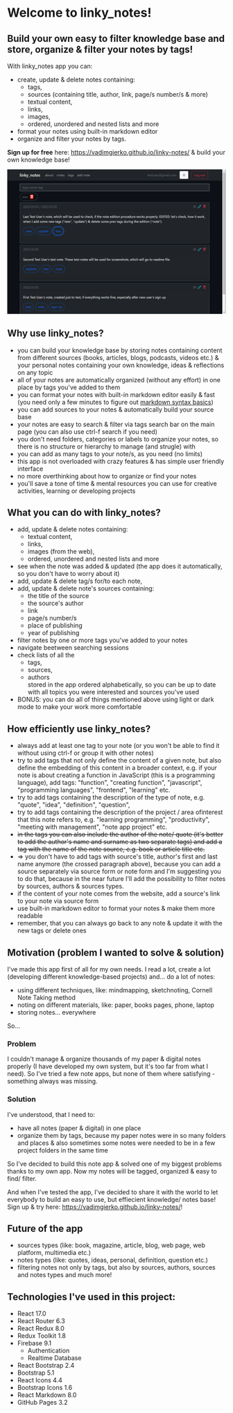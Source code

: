 # Welcome to linky_notes!

## Build your own easy to filter knowledge base and store, organize & filter your notes by tags!

With linky_notes app you can:
- create, update & delete notes containing:
  - tags,
  - sources (containing title, author, link, page/s number/s & more)
  - textual content,
  - links,
  - images,
  - ordered, unordered and nested lists and more
- format your notes using built-in markdown editor
- organize and filter your notes by tags.

**Sign up for free** here: https://vadimgierko.github.io/linky-notes/ & build your own knowledge base!

<img src="public/linky-notes-app-screen-vadim-gierko.png">

## Why use linky_notes?

- you can build your knowledge base by storing notes containing content from different sources (books, articles, blogs, podcasts, videos etc.) & your personal notes containing your own knowledge, ideas & reflections on any topic
- all of your notes are automatically organized (without any effort) in one place by tags you've added to them
- you can format your notes with built-in markdown editor easily & fast (you need only a few minutes to figure out [markdown syntax basics](https://www.markdownguide.org/cheat-sheet/))
- you can add sources to your notes & automatically build your source base
- your notes are easy to search & filter via tags search bar on the main page (you can also use ctrl-f search if you need)
- you don't need folders, categories or labels to organize your notes, so there is no structure or hierarchy to manage (and strugle) with
- you can add as many tags to your note/s, as you need (no limits)
- this app is not overloaded with crazy features & has simple user friendly interface
- no more overthinking about how to organize or find your notes
- you'll save a tone of time & mental resources you can use for creative activities, learning or developing projects

## What you can do with linky_notes?

- add, update & delete notes containing:
  - textual content,
  - links,
  - images (from the web),
  - ordered, unordered and nested lists and more
- see when the note was added & updated (the app does it automatically, so you don't have to worry about it)
- add, update & delete tag/s for/to each note,
- add, update & delete note's sources containing:
  - the title of the source
  - the source's author
  - link
  - page/s number/s
  - place of publishing
  - year of publishing
- filter notes by one or more tags you've added to your notes
- navigate beetween searching sessions
- check lists of all the
  - tags,
  - sources,
  - authors  
  stored in the app ordered alphabetically, so you can be up to date with all topics you were interested and sources you've used
- BONUS: you can do all of things mentioned above using light or dark mode to make your work more comfortable

## How efficiently use linky_notes?

- always add at least one tag to your note (or you won't be able to find it without using ctrl-f or group it with other notes)
- try to add tags that not only define the content of a given note, but also define the embedding of this content in a broader context, e.g. if your note is about creating a function in JavaScript (this is a programming language), add tags: "function", "creating function", "javascript", "programming languages", "frontend", "learning" etc.
- try to add tags containing the description of the type of note, e.g. "quote", "idea", "definition", "question",
- try to add tags containing the description of the project / area of ​​interest that this note refers to, e.g. "learning programming", "productivity", "meeting with management", "note app project" etc.
- ~~in the tags you can also include the author of the note/ quote (it's better to add the author's name and surname as two separate tags) and add a tag with the name of the note source, e.g. book or article title etc.~~
- => you don't have to add tags with source's title, author's first and last name anymore (the crossed paragraph above), because you can add a source separately via source form or note form and I'm suggesting you to do that, because in the near future I'll add the possibility to filter notes by sources, authors & sources types.
- if the content of your note comes from the website, add a source's link to your note via source form
- use built-in markdown editor to format your notes & make them more readable
- remember, that you can always go back to any note & update it with the new tags or delete ones

## Motivation (problem I wanted to solve & solution)

I've made this app first of all for my own needs. I read a lot, create a lot (developing different knowledge-based projects) and... do a lot of notes:

- using different techniques, like: mindmapping, sketchnoting, Cornell Note Taking method
- noting on different materials, like: paper, books pages, phone, laptop
- storing notes... everywhere

So...

### Problem

I couldn't manage & organize thousands of my paper & digital notes properly (I have developed my own system, but it's too far from what I need). So I've tried a few note apps, but none of them where satisfying - something always was missing.

### Solution

I've understood, that I need to:

- have all notes (paper & digital) in one place
- organize them by tags, because my paper notes were in so many folders and places & also sometimes some notes were needed to be in a few project folders in the same time

So I've decided to build this note app & solved one of my biggest problems thanks to my own app. Now my notes will be tagged, organized & easy to find/ filter.

And when I've tested the app, I've decided to share it with the world to let everybody to build an easy to use, but effiecient knowledge/ notes base! Sign up & try here: https://vadimgierko.github.io/linky-notes/!

## Future of the app

- sources types (like: book, magazine, article, blog, web page, web platform, multimedia etc.)
- notes types (like: quotes, ideas, personal, definition, question etc.)
- filtering notes not only by tags, but also by sources, authors, sources and notes types
and much more!

## Technologies I've used in this project:

- React 17.0
- React Router 6.3
- React Redux 8.0
- Redux Toolkit 1.8
- Firebase 9.1
  - Authentication
  - Realtime Database
- React Bootstrap 2.4
- Bootstrap 5.1
- React Icons 4.4
- Bootstrap Icons 1.6
- React Markdown 8.0
- GitHub Pages 3.2